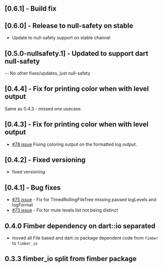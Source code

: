 ## [0.6.1] - Build fix

## [0.6.0] - Release to null-safety on stable

- Update to null-safety support on stable channel

## [0.5.0-nullsafety.1] - Updated to support dart null-safety

-- No other fixes/updates, just null-safety

## [0.4.4] - Fix for printing color when with level output 

Same as 0.4.3 - missed one usecase.

## [0.4.3] - Fix for printing color when with level output

- [\#78 issue](https://github.com/magillus/flutter-fimber/issues/78) Fixing coloring output on the formatted log output.

## [0.4.2] - Fixed versioning

- fixed versioning

## [0.4.1] - Bug fixes

- [\#75 issue](https://github.com/magillus/flutter-fimber/issues/75) - Fix for TimedRollingFileTree missing passed logLevels and logFormat
- [\#73 issue](https://github.com/magillus/flutter-fimber/issues/73) - Fix for mute levels list not being distinct

## 0.4.0 Fimber dependency on dart::io separated

- moved all File based and dart::io package dependent code from `fimber` to `fimber_io`

## 0.3.3 fimber_io split from fimber package


